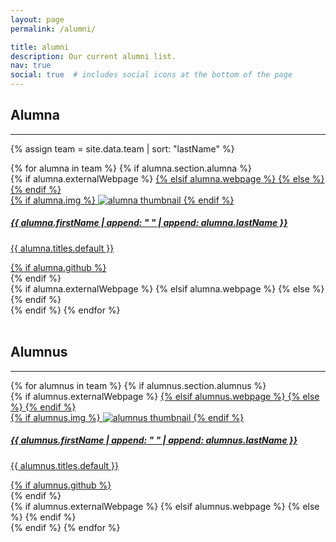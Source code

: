 ```yaml
---
layout: page
permalink: /alumni/

title: alumni
description: Our current alumni list.
nav: true
social: true  # includes social icons at the bottom of the page
---
```


## Alumna

---

{% assign team = site.data.team | sort: "lastName" %}

<!-- Alumna Projects Grid -->
<div class="projects grid">
  {% for alumna in team %}
  {% if alumna.section.alumna %}
  <div class="grid-item">
    {% if alumna.externalWebpage %}
    <a href="{{ alumna.externalWebpage }}" target="_blank">
    {% elsif alumna.webpage %}
    <a href="{{ alumna.webpage | relative_url }}">
    {% else %}
    <!-- Do nothing -->
    {% endif %}
      <div class="card hoverable">
        {% if alumna.img %}
        <img src="{{ alumna.img | relative_url }}" alt="alumna thumbnail">
        {% endif %}
        <div class="card-body">
          <h5>{{ alumna.firstName | append: " " | append: alumna.lastName }}</h5>
          <p class="card-text">{{ alumna.titles.default }}</p>
          <div class="row ml-1 mr-1 p-0">
            {% if alumna.github %}
            <div class="github-icon">
              <div class="icon" data-toggle="tooltip" title="GitHub Profile">
                <a href="{{ alumna.github }}" target="_blank">
                <i class="fab fa-github gh-icon"></i>
                </a>
              </div>
            </div>
            {% endif %}
          </div>
        </div>
      </div>
    {% if alumna.externalWebpage %}
    </a>
    {% elsif alumna.webpage %}
    </a>
    {% else %}
    <!-- Do nothing -->
    {% endif %}
  </div>
  {% endif %}
{% endfor %}
</div>
<br>

## Alumnus

---

<!-- Alumnus Projects Grid -->
<div class="projects grid">
  {% for alumnus in team %}
  {% if alumnus.section.alumnus %}
  <div class="grid-item">
    {% if alumnus.externalWebpage %}
    <a href="{{ alumnus.externalWebpage }}" target="_blank">
    {% elsif alumnus.webpage %}
    <a href="{{ alumnus.webpage | relative_url }}">
    {% else %}
    <!-- Do nothing -->
    {% endif %}
      <div class="card hoverable">
        {% if alumnus.img %}
        <img src="{{ alumnus.img | relative_url }}" alt="alumnus thumbnail">
        {% endif %}
        <div class="card-body">
          <h5>{{ alumnus.firstName | append: " " | append: alumnus.lastName }}</h5>
          <p class="card-text">{{ alumnus.titles.default }}</p>
          <div class="row ml-1 mr-1 p-0">
            {% if alumnus.github %}
            <div class="github-icon">
              <div class="icon" data-toggle="tooltip" title="GitHub Profile">
                <a href="{{ alumnus.github }}" target="_blank">
                <i class="fab fa-github gh-icon"></i>
                </a>
              </div>
            </div>
            {% endif %}
          </div>
        </div>
      </div>
    {% if alumnus.externalWebpage %}
    </a>
    {% elsif alumnus.webpage %}
    </a>
    {% else %}
    <!-- Do nothing -->
    {% endif %}
  </div>
  {% endif %}
{% endfor %}
</div>
